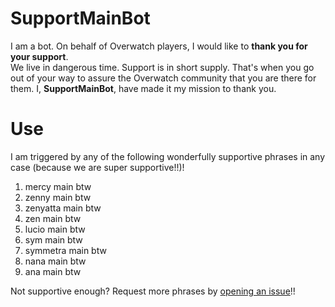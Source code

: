 # SupportMainBot
I am a bot. On behalf of Overwatch players, I would like to **thank you for your support**.  
We live in dangerous time. Support is in short supply. That's when you go out of your way to assure the Overwatch community that you are there for them. I, **SupportMainBot**, have made it my mission to thank you.

# Use
I am triggered by any of the following wonderfully supportive phrases in any case (because we are super supportive!!)!

1. mercy main btw
2. zenny main btw
3. zenyatta main btw
4. zen main btw
5. lucio main btw
6. sym main btw
7. symmetra main btw
8. nana main btw
9. ana main btw

Not supportive enough? Request more phrases by [opening an issue](https://github.com/jwolff52/supportmainbot/issues)!!
